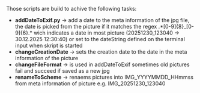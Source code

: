 Those scripts are build to achive the following tasks:
  * **addDateToExif.py** -> add a date to the meta information of the jpg file, the date is picked from the picture if it matches the regex .\*[0-9]{8}_[0-9]{6}.\* wich indicates a date in most picture (20251230_123040 -> 30.12.2025 12:30:40)
  or set to the dateString defined on the terminal input when skript is started  
  * **changeCreationDate** -> sets the creation date to the date in the meta information of the picture
  * **changeFileFormat** -> is used in addDateToExif sometimes old pictures fail and succeed if saved as a new jpg
  * **renameToScheme** -> renaems pictures into IMG_YYYYMMDD_HHmmss from meta information of picture e.g. IMG_20251230_123040
